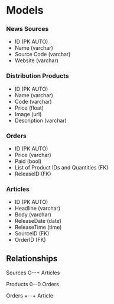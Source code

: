# Models

### News Sources
- ID (PK AUTO)
- Name (varchar)
- Source Code (varchar)
- Website (varchar)

### Distribution Products
- ID (PK AUTO)
- Name (varchar)
- Code (varchar)
- Price (float)
- Image (url)
- Description (varchar)

### Orders
- ID (PK AUTO)
- Price (varchar)
- Paid (bool)
- List of Product IDs and Quantities (FK)
- ReleaseID (FK)

### Articles
- ID (PK AUTO)
- Headline (varchar)
- Body (varchar)
- ReleaseDate (date)
- ReleaseTime (time)
- SourceID (FK)
- OrderID (FK)

## Relationships

Sources O--+ Articles

Products 0--0 Orders

Orders +--+ Article